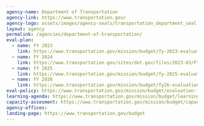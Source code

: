 ```yaml
---
agency-name: Department of Transportation
agency-link: https://www.transportation.gov/
agency-logo: assets/images/agency-seals/transportation_department_seal.png
layout: agency
permalink: /agencies/department-of-transportation/
eval-plan:
  - name: FY 2023
    link: https://www.transportation.gov/mission/budget/fy-2023-evaluation-plan
  - name: FY 2024
    link: https://www.transportation.gov/sites/dot.gov/files/2023-03/FY_2024_Evaluation_Plan-508-Compliant.pdf
  - name: FY 2025
    link: https://www.transportation.gov/mission/budget/fy-2025-evaluation-plan
  - name: FY 2026
    link: https://www.transportation.gov/mission/budget/fy26-evaluation-plan
eval-policy: https://www.transportation.gov/mission/budget/evaluation-framework
learning-agenda: https://www.transportation.gov/mission/budget/learning-agenda-fy-24-26
capacity-assesment: https://www.transportation.gov/mission/budget/capacity-assessment
agency-offices:
landing-page: https://www.transportation.gov/budget
---
```

